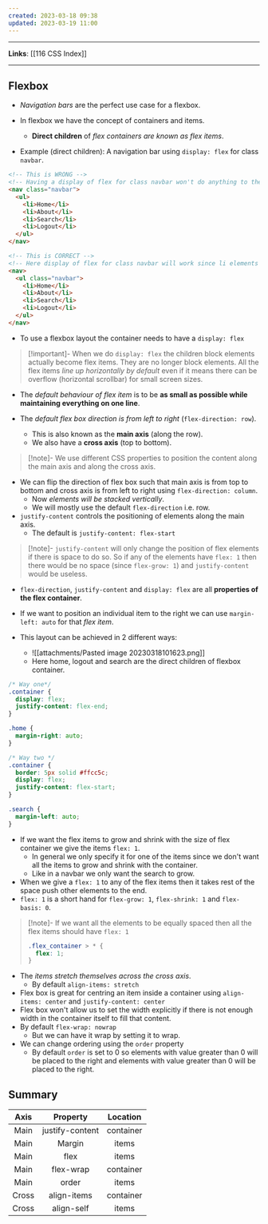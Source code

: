 ```yaml
---
created: 2023-03-18 09:38
updated: 2023-03-19 11:00
---
```

---
**Links**: [[116 CSS Index]]

---
## Flexbox
- *Navigation bars* are the perfect use case for a flexbox.
- In flexbox we have the concept of containers and items.
	- **Direct children** of *flex containers are known as flex items*.

- Example (direct children): A navigation bar using `display: flex` for class `navbar`. 

```html
<!-- This is WRONG -->
<!-- Having a display of flex for class navbar won't do anything to the li items since they are not direct children of the flexbox container (<nav>)  -->
<nav class="navbar">
  <ul>
    <li>Home</li>
    <li>About</li>
    <li>Search</li>
    <li>Logout</li>
  </ul>
</nav>

<!-- This is CORRECT -->
<!-- Here display of flex for class navbar will work since li elements are the direct children ofr the flexbox container (<ul>)  -->
<nav>
  <ul class="navbar">
    <li>Home</li>
    <li>About</li>
    <li>Search</li>
    <li>Logout</li>
  </ul>
</nav>
```

- To use a flexbox layout the container needs to have a `display: flex`

> [!important]- When we do `display: flex` the children block elements actually become flex items. They are no longer block elements.
> All the flex items *line up horizontally by default* even if it means there can be overflow (horizontal scrollbar) for small screen sizes.

- The *default behaviour of flex item* is to be **as small as possible while maintaining everything on one line**.

- The *default flex box direction is from left to right* (`flex-direction: row`). 
	- This is also known as the **main axis** (along the row).
	- We also have a **cross axis** (top to bottom).
 
> [!note]- We use different CSS properties to position the content along the main axis and along the cross axis.

- We can flip the direction of flex box such that main axis is from top to bottom and cross axis is from left to right using `flex-direction: column`.
	- Now *elements will be stacked vertically*.
	- We will mostly use the default `flex-direction` i.e. row.
- `justify-content` controls the positioning of elements along the main axis.
	- The default is `justify-content: flex-start`
 
> [!note]- `justify-content` will only change the position of flex elements if there is space to do so. 
> So if any of the elements have `flex: 1` then there would be no space (since `flex-grow: 1`) and `justify-content` would be useless.

- `flex-direction`, `justify-content` and `display: flex` are all **properties of the flex container**.
- If we want to position an individual item to the right we can use `margin-left: auto` for that *flex item*.

- This layout can be achieved in 2 different ways:
	- ![[attachments/Pasted image 20230318101623.png]]
	- Here home, logout and search are the direct children of flexbox container.

```css
/* Way one*/
.container {
  display: flex;
  justify-content: flex-end;
}

.home {
  margin-right: auto;
}

/* Way two */
.container {
  border: 5px solid #ffcc5c;
  display: flex;
  justify-content: flex-start;
}

.search {
  margin-left: auto;
}
```

- If we want the flex items to grow and shrink with the size of flex container we give the items `flex: 1`.
	- In general we only specify it for one of the items since we don't want all the items to grow and shrink with the container.
	- Like in a navbar we only want the search to grow.
- When we give a `flex: 1` to any of the flex items then it takes rest of the space push other elements to the end.
- `flex: 1` is a short hand for `flex-grow: 1`, `flex-shrink: 1` and `flex-basis: 0`.

> [!note]- If we want all the elements to be equally spaced then all the flex items should have `flex: 1`
>```css
>.flex_container > * {
>	flex: 1;
>}
>```

- The *items stretch themselves across the cross axis*.
	- By default `align-items: stretch`
- Flex box is great for centring an item inside a container using `align-items: center` and `justify-content: center`
- Flex box won't allow us to set the width explicitly if there is not enough width in the container itself to fill that content.
- By default `flex-wrap: nowrap`
	- But we can have it wrap by setting it to wrap.
- We can change ordering using the `order` property
	- By default `order` is set to 0 so elements with value greater than 0 will be placed to the right and elements with value greater than 0 will be placed to the right.

## Summary
| Axis  |    Property     | Location  |
|:-----:|:---------------:|:---------:|
| Main  | justify-content | container |
| Main  |     Margin      |   items   |
| Main  |      flex       |   items   |
| Main  |    flex-wrap    | container |
| Main  |      order      |   items   |
| Cross |   align-items   | container |
| Cross |   align-self    |   items   |

